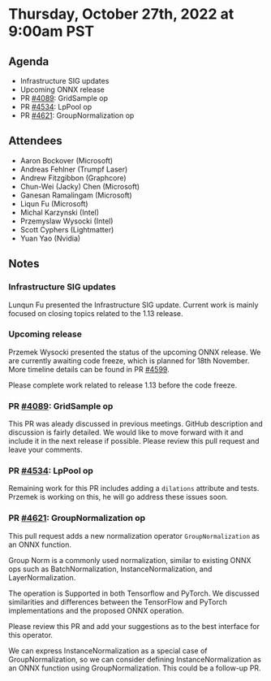# Thursday, October 27th, 2022 at 9:00am PST

## Agenda

* Infrastructure SIG updates
* Upcoming ONNX release
* PR [#4089](https://github.com/onnx/onnx/pull/4089): GridSample op
* PR [#4534](https://github.com/onnx/onnx/pull/4534): LpPool op
* PR [#4621](https://github.com/onnx/onnx/pull/4621): GroupNormalization op

## Attendees

* Aaron Bockover (Microsoft)
* Andreas Fehlner (Trumpf Laser)
* Andrew Fitzgibbon (Graphcore)
* Chun-Wei (Jacky) Chen (Microsoft)
* Ganesan Ramalingam (Microsoft)
* Liqun Fu (Microsoft)
* Michal Karzynski (Intel)
* Przemyslaw Wysocki (Intel)
* Scott Cyphers (Lightmatter)
* Yuan Yao (Nvidia)

## Notes

### Infrastructure SIG updates

Lunqun Fu presented the Infrastructure SIG update.
Current work is mainly focused on closing topics related to the 1.13 release.


### Upcoming release

Przemek Wysocki presented the status of the upcoming ONNX release.
We are currently awaiting  code freeze, which is planned for 18th November. 
More timeline details can be found in PR [#4599](https://github.com/onnx/onnx/pull/4599).

Please complete work related to release 1.13 before the code freeze.

### PR [#4089](https://github.com/onnx/onnx/pull/4089): GridSample op 

This PR was aleady discussed in previous meetings. 
GitHub description and discussion is fairly detailed.
We would like to move forward with it and include it in the next release if possible.
Please review this pull request and leave your comments.


### PR [#4534](https://github.com/onnx/onnx/pull/4534): LpPool op 

Remaining work for this PR includes adding a `dilations` attribute and tests. 
Przemek is working on this, he will go address these issues soon.


### PR [#4621](https://github.com/onnx/onnx/pull/4621): GroupNormalization op

This pull request adds a new normalization operator `GroupNormalization` as an ONNX function. 

Group Norm is a commonly used normalization, similar to existing ONNX ops
such as BatchNormalization, InstanceNormalization, and LayerNormalization.

The operation is Supported in both Tensorflow and PyTorch. 
We discussed similarities and differences between the TensorFlow and PyTorch implementations 
and the proposed ONNX operation. 

Please review this PR and add your suggestions as to the best interface for this operator.

We can express InstanceNormalization as a special case of GroupNormalization, 
so we can consider defining InstanceNormalization as an ONNX function using GroupNormalization.
This could be a follow-up PR.
